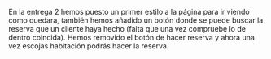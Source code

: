 
En la entrega 2 hemos puesto un primer estilo a la página para ir viendo como quedara, también hemos añadido un botón donde se puede buscar la reserva que un cliente haya hecho (falta que una vez compruebe lo de dentro coincida). Hemos removido el botón de hacer reserva y ahora una vez escojas habitación podrás hacer la reserva.

